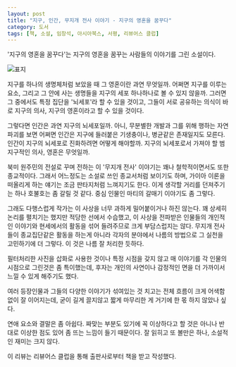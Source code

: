 ```yaml
---
layout: post
title: "지구, 인간, 무지개 전사 이야기 - 지구의 영혼을 꿈꾸다"
category: 도서
tags: [책, 소설, 임창석, 아시아북스, 서평, 리뷰어스 클럽]
---
```


'지구의 영혼을 꿈꾸다'는
지구의 영혼을 꿈꾸는 사람들의 이야기를 그린 소설이다.

![표지](https://lh3.googleusercontent.com/DWBTw-hxiiU81qHmnS8OrjTTPD8p14MYb20sJqRRW8CZFEgxZiZDJG_7zV8tIqdN3wY5hjrNRcC4VQ=s480)

지구를 하나의 생명체처럼 보았을 때 그 영혼이란 과연 무엇일까.
어쩌면 지구를 이루는 요소, 그리고 그 안에 사는 생명들을
지구의 세포 하나하나로 볼 수 있지 않을까.
그러면 그 중에서도 특정 집단을 '뇌세포'라 할 수 있을 것이고,
그들이 서로 공유하는 의식이 바로 지구의 의사, 지구의 영혼이라고 할 수 있을 것이다.

그렇다면 인간은 과연 지구의 뇌세포일까.
아니, 무분별한 개발과 그를 위해 행하는 자연 파괴를 보면
어쩌면 인간은 지구에 들러붙은 기생충이나, 병균같은 존재일지도 모른다.
인간이 지구의 뇌세포로 진화하려면 어떻게 해야할까.
지구의 뇌세포로서 가져야 할 범 지구적인 의사, 영혼은 무엇일까.

북미 원주민의 전설로 꾸며 전하는 이 '무지개 전사' 이야기는
꽤나 철학적이면서도 또한 종교적이다.
그래서 어느정도는 소설로 쓰인 종교서처럼 보이기도 하며,
가이아 이론을 떠올리게 하는 얘기는 조금 판타지처럼 느껴지기도 한다.
이게 생각할 거리를 던져주기는 하나 호불호는 좀 갈릴 것 같다.
중심 인물인 마티의 갈매기 이야기도 좀 그렇다.

그래도 다행스럽게 작가는 이 사상을 너무 과하게 밀어붙이거나 하진 않는다.
꽤 상세히 논리를 펼치기는 했지만 적당한 선에서 수습했고,
이 사상을 전파받은 인물들의 개인적인 이야기와
현세에서의 활동을 섞어 들려주므로
크게 부담스럽지는 않다.
무지개 전사들이 종교집단같은 활동을 하는게 아니라
각자의 분야에서 나름의 방법으로 그 실천을 고민하기에 더 그렇다.
이 것은 나름 잘 처리한 듯하다.

필터처리한 사진을 삽화로 사용한 것이나
특정 시점을 갖지 않고 매 이야기를 각 인물의 시점으로 그린것은 좀 특이했는데,
후자는 개인의 사연이나 감정적인 면을 더 가까이서 느낄 수 있게 해주기도 했다.

여러 등장인물과 그들의 다양한 이야기가 섞여있는 것 치고는
전체 흐름이 크게 어색함 없이 잘 이어지는데,
굳이 길게 끌지않고 짧게 마무리한 게 거기에 한 몫 하지 않았나 싶다.

연애 요소와 결말은 좀 아쉽다.
짜맞는 부분도 있기에 꼭 이상하다고 할 것은 아니나
반대로 이상한 점도 있어 좀 뜨는 느낌이 들기 때문이다.
잘 읽히고 또 볼만은 하나, 소설적인 재미는 크지 않다.



<div class="im im-info">
이 리뷰는 리뷰어스 클럽을 통해 출판사로부터 책을 받고 작성했다.
</div>
